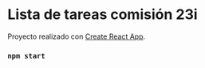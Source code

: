 # Lista de tareas comisión 23i

Proyecto realizado con [Create React App](https://github.com/facebook/create-react-app).


### `npm start`

